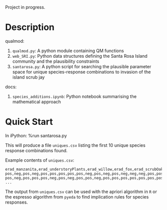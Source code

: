 Project in progress.

# Description

qualmod:
1. ```qualmod.py```: A python module containing QM functions 
2. ```web_SRI.py```: Python data structures defining the Santa Rosa
Island community and the plausibility constraints
3. ```santarosa.py```: A python script for searching the
plausible parameter space for unique species-response combinations to
invasion of the island scrub jay

docs:
1. ```species_additions.ipynb```: Python notebook
summarising the mathematical approach


# Quick Start

In iPython:
    %run santarosa.py

This will produce a file ```uniques.csv``` listing the first
10 unique species response combinations found.

Example contents of ```uniques.csv```:

    erad_manzanita,erad_understoryPlants,erad_willow,erad_fox,erad_scrubOak,erad_openCupNestingPasserines,erad_treesBig,erad_baldEagle,erad_raptorSmall,erad_raven,erad_skunk,erad_mouse,erad_gopherSnake,erad_goldenEagle,inv_manzanita,inv_understoryPlants,inv_willow,inv_fox,inv_scrubOak,inv_openCupNestingPasserines,inv_treesBig,inv_baldEagle,inv_raptorSmall,inv_raven,inv_skunk,inv_mouse,inv_gopherSnake,inv_goldenEagle
    pos,neg,pos,neg,pos,pos,pos,pos,pos,neg,pos,neg,pos,neg,neg,neg,pos,pos,pos,pos,neg,pos,pos,neg,pos,neg,pos,neg
    pos,neg,pos,pos,pos,neg,pos,neg,pos,pos,neg,pos,pos,pos,pos,pos,pos,pos,neg,neg,pos,neg,pos,pos,neg,neg,pos,neg
    ...

The output from ```uniques.csv``` can be used with
the apriori algorithm in ```R``` or the espresso algorithm
from ```pyeda``` to find implication rules for species
responses.
